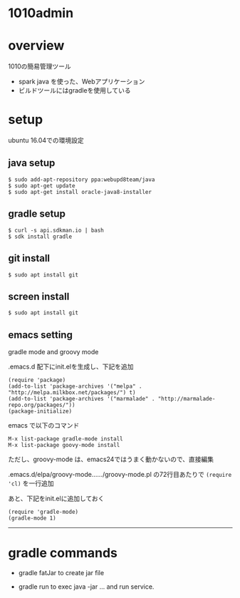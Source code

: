 1010admin
=========

# overview

1010の簡易管理ツール

* spark java を使った、Webアプリケーション
* ビルドツールにはgradleを使用している

# setup

ubuntu 16.04での環境設定

## java setup

    $ sudo add-apt-repository ppa:webupd8team/java
    $ sudo apt-get update
    $ sudo apt-get install oracle-java8-installer

## gradle setup

    $ curl -s api.sdkman.io | bash
    $ sdk install gradle

## git install

    $ sudo apt install git

## screen install

    $ sudo apt install git

## emacs setting

gradle mode and groovy mode

.emacs.d 配下にinit.elを生成し、下記を追加

    (require 'package)
    (add-to-list 'package-archives '("melpa" . "http://melpa.milkbox.net/packages/") t)
    (add-to-list 'package-archives '("marmalade" . "http://marmalade-repo.org/packages/"))
    (package-initialize)

emacs で以下のコマンド

    M-x list-package gradle-mode install
    M-x list-package goovy-mode install

ただし、groovy-mode は、emacs24ではうまく動かないので、直接編集

.emacs.d/elpa/groovy-mode....../groovy-mode.pl の72行目あたりで
`(require 'cl)`
を一行追加

あと、下記をinit.elに追加しておく

    (require 'gradle-mode)
    (gradle-mode 1)

----

# gradle commands

* gradle fatJar to create jar file

* gradle run to exec java -jar ... and run service.
